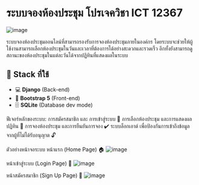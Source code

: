  # **ระบบจองห้องประชุม โปรเจควิชา ICT 12367** 

 ![image](https://github.com/user-attachments/assets/049a2e72-cd7a-4d10-918e-4d293504ac54)

ระบบจองห้องประชุมออนไลน์ที่สามารถรองรับการจองห้องประชุมภายในองค์กร โดยระบบจะช่วยให้ผู้ใช้งานสามารถเลือกห้องประชุมในวันและเวลาที่ต้องการได้อย่างสะดวกและรวดเร็ว อีกทั้งยังสามารถดูสถานะของห้องประชุมในแต่ละวันได้จากปฏิทินที่แสดงผลในระบบ

## 🧠 **Stack ที่ใช้**
- 💻 **Django** (Back-end)
- 🎨 **Bootstrap 5** (Front-end)
- 🗄 **SQLite** (Database dev mode)

ฟีเจอร์หลักของระบบ:
การสมัครสมาชิก และ การเข้าสู่ระบบ 🔑
การเลือกห้องประชุม และการแสดงผลปฏิทิน 📅
การจองห้องประชุม และการยืนยันการจอง ✔️
ระบบล็อกเอาต์ เพื่อป้องกันการเข้าถึงข้อมูลจากผู้ที่ไม่ได้รับอนุญาต 🔓

ตัวอย่างหน้าจอระบบ
หน้าแรก (Home Page) 🏠
![image](https://github.com/user-attachments/assets/1ec8bf50-855b-4830-b309-599716737b07)

หน้าเข้าสู่ระบบ (Login Page) 🔑
![image](https://github.com/user-attachments/assets/fd069f8d-4c1b-4bc3-b251-e3c35a328f01)

หน้าสมัครสมาชิก (Sign Up Page) 📝
![image](https://github.com/user-attachments/assets/3cfe5849-0008-4934-b6be-a9736d2a029b)




